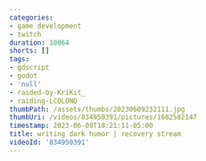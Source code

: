 ```yaml
---
categories:
- game development
- twitch
duration: 10064
shorts: []
tags:
- gdscript
- godot
- 'null'
- raided-by-KriKit_
- raiding-LCOLONQ
thumbPath: /assets/thumbs/20230609232111.jpg
thumbUri: /videos/834950391/pictures/1682582147
timestamp: 2023-06-09T18:21:11-05:00
title: writing dark humor | recovery stream
videoId: '834950391'
---
```

